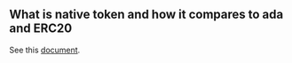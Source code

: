 ## What is native token and how it compares to ada and ERC20

See this [document](https://github.com/input-output-hk/cardano-ledger-specs/blob/master/doc/explanations/features.rst).
